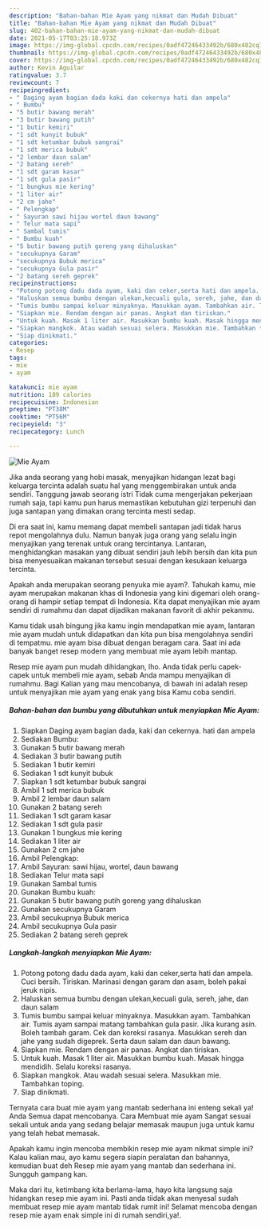 ```yaml
---
description: "Bahan-bahan Mie Ayam yang nikmat dan Mudah Dibuat"
title: "Bahan-bahan Mie Ayam yang nikmat dan Mudah Dibuat"
slug: 402-bahan-bahan-mie-ayam-yang-nikmat-dan-mudah-dibuat
date: 2021-05-17T03:25:18.973Z
image: https://img-global.cpcdn.com/recipes/0adf47246433492b/680x482cq70/mie-ayam-foto-resep-utama.jpg
thumbnail: https://img-global.cpcdn.com/recipes/0adf47246433492b/680x482cq70/mie-ayam-foto-resep-utama.jpg
cover: https://img-global.cpcdn.com/recipes/0adf47246433492b/680x482cq70/mie-ayam-foto-resep-utama.jpg
author: Kevin Aguilar
ratingvalue: 3.7
reviewcount: 7
recipeingredient:
- " Daging ayam bagian dada kaki dan cekernya hati dan ampela"
- " Bumbu"
- "5 butir bawang merah"
- "3 butir bawang putih"
- "1 butir kemiri"
- "1 sdt kunyit bubuk"
- "1 sdt ketumbar bubuk sangrai"
- "1 sdt merica bubuk"
- "2 lembar daun salam"
- "2 batang sereh"
- "1 sdt garam kasar"
- "1 sdt gula pasir"
- "1 bungkus mie kering"
- "1 liter air"
- "2 cm jahe"
- " Pelengkap"
- " Sayuran sawi hijau wortel daun bawang"
- " Telur mata sapi"
- " Sambal tumis"
- " Bumbu kuah"
- "5 butir bawang putih goreng yang dihaluskan"
- "secukupnya Garam"
- "secukupnya Bubuk merica"
- "secukupnya Gula pasir"
- "2 batang sereh geprek"
recipeinstructions:
- "Potong potong dadu dada ayam, kaki dan ceker,serta hati dan ampela. Cuci bersih. Tiriskan. Marinasi dengan garam dan asam, boleh pakai jeruk nipis."
- "Haluskan semua bumbu dengan ulekan,kecuali gula, sereh, jahe, dan daun salam"
- "Tumis bumbu sampai keluar minyaknya. Masukkan ayam. Tambahkan air. Tumis ayam sampai matang tambahkan gula pasir. Jika kurang asin. Boleh tambah garam. Cek dan koreksi rasanya. Masukkan sereh dan jahe yang sudah digeprek. Serta daun salam dan daun bawang."
- "Siapkan mie. Rendam dengan air panas. Angkat dan tiriskan."
- "Untuk kuah. Masak 1 liter air. Masukkan bumbu kuah. Masak hingga mendidih. Selalu koreksi rasanya."
- "Siapkan mangkok. Atau wadah sesuai selera. Masukkan mie. Tambahkan toping."
- "Siap dinikmati."
categories:
- Resep
tags:
- mie
- ayam

katakunci: mie ayam 
nutrition: 189 calories
recipecuisine: Indonesian
preptime: "PT38M"
cooktime: "PT56M"
recipeyield: "3"
recipecategory: Lunch

---
```



![Mie Ayam](https://img-global.cpcdn.com/recipes/0adf47246433492b/680x482cq70/mie-ayam-foto-resep-utama.jpg)

Jika anda seorang yang hobi masak, menyajikan hidangan lezat bagi keluarga tercinta adalah suatu hal yang menggembirakan untuk anda sendiri. Tanggung jawab seorang istri Tidak cuma mengerjakan pekerjaan rumah saja, tapi kamu pun harus memastikan kebutuhan gizi terpenuhi dan juga santapan yang dimakan orang tercinta mesti sedap.

Di era  saat ini, kamu memang dapat membeli santapan jadi tidak harus repot mengolahnya dulu. Namun banyak juga orang yang selalu ingin menyajikan yang terenak untuk orang tercintanya. Lantaran, menghidangkan masakan yang dibuat sendiri jauh lebih bersih dan kita pun bisa menyesuaikan makanan tersebut sesuai dengan kesukaan keluarga tercinta. 



Apakah anda merupakan seorang penyuka mie ayam?. Tahukah kamu, mie ayam merupakan makanan khas di Indonesia yang kini digemari oleh orang-orang di hampir setiap tempat di Indonesia. Kita dapat menyajikan mie ayam sendiri di rumahmu dan dapat dijadikan makanan favorit di akhir pekanmu.

Kamu tidak usah bingung jika kamu ingin mendapatkan mie ayam, lantaran mie ayam mudah untuk didapatkan dan kita pun bisa mengolahnya sendiri di tempatmu. mie ayam bisa dibuat dengan beragam cara. Saat ini ada banyak banget resep modern yang membuat mie ayam lebih mantap.

Resep mie ayam pun mudah dihidangkan, lho. Anda tidak perlu capek-capek untuk membeli mie ayam, sebab Anda mampu menyajikan di rumahmu. Bagi Kalian yang mau mencobanya, di bawah ini adalah resep untuk menyajikan mie ayam yang enak yang bisa Kamu coba sendiri.

<!--inarticleads1-->

##### Bahan-bahan dan bumbu yang dibutuhkan untuk menyiapkan Mie Ayam:

1. Siapkan  Daging ayam bagian dada, kaki dan cekernya. hati dan ampela
1. Sediakan  Bumbu:
1. Gunakan 5 butir bawang merah
1. Sediakan 3 butir bawang putih
1. Sediakan 1 butir kemiri
1. Sediakan 1 sdt kunyit bubuk
1. Siapkan 1 sdt ketumbar bubuk sangrai
1. Ambil 1 sdt merica bubuk
1. Ambil 2 lembar daun salam
1. Gunakan 2 batang sereh
1. Sediakan 1 sdt garam kasar
1. Sediakan 1 sdt gula pasir
1. Gunakan 1 bungkus mie kering
1. Sediakan 1 liter air
1. Gunakan 2 cm jahe
1. Ambil  Pelengkap:
1. Ambil  Sayuran: sawi hijau, wortel, daun bawang
1. Sediakan  Telur mata sapi
1. Gunakan  Sambal tumis
1. Gunakan  Bumbu kuah:
1. Gunakan 5 butir bawang putih goreng yang dihaluskan
1. Gunakan secukupnya Garam
1. Ambil secukupnya Bubuk merica
1. Ambil secukupnya Gula pasir
1. Sediakan 2 batang sereh geprek




<!--inarticleads2-->

##### Langkah-langkah menyiapkan Mie Ayam:

1. Potong potong dadu dada ayam, kaki dan ceker,serta hati dan ampela. Cuci bersih. Tiriskan. Marinasi dengan garam dan asam, boleh pakai jeruk nipis.
1. Haluskan semua bumbu dengan ulekan,kecuali gula, sereh, jahe, dan daun salam
1. Tumis bumbu sampai keluar minyaknya. Masukkan ayam. Tambahkan air. Tumis ayam sampai matang tambahkan gula pasir. Jika kurang asin. Boleh tambah garam. Cek dan koreksi rasanya. Masukkan sereh dan jahe yang sudah digeprek. Serta daun salam dan daun bawang.
1. Siapkan mie. Rendam dengan air panas. Angkat dan tiriskan.
1. Untuk kuah. Masak 1 liter air. Masukkan bumbu kuah. Masak hingga mendidih. Selalu koreksi rasanya.
1. Siapkan mangkok. Atau wadah sesuai selera. Masukkan mie. Tambahkan toping.
1. Siap dinikmati.




Ternyata cara buat mie ayam yang mantab sederhana ini enteng sekali ya! Anda Semua dapat mencobanya. Cara Membuat mie ayam Sangat sesuai sekali untuk anda yang sedang belajar memasak maupun juga untuk kamu yang telah hebat memasak.

Apakah kamu ingin mencoba membikin resep mie ayam nikmat simple ini? Kalau kalian mau, ayo kamu segera siapin peralatan dan bahannya, kemudian buat deh Resep mie ayam yang mantab dan sederhana ini. Sungguh gampang kan. 

Maka dari itu, ketimbang kita berlama-lama, hayo kita langsung saja hidangkan resep mie ayam ini. Pasti anda tiidak akan menyesal sudah membuat resep mie ayam mantab tidak rumit ini! Selamat mencoba dengan resep mie ayam enak simple ini di rumah sendiri,ya!.

